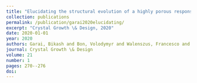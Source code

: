 ```yaml
---
title: "Elucidating the structural evolution of a highly porous responsive metal--organic framework (DUT-49 (M)) upon guest desorption by time-resolved in situ powder X-ray diffraction"
collection: publications
permalink: /publication/garai2020elucidating/
excerpt: "Crystal Growth \& Design, 2020"
date: 2020-01-01
year: 2020
authors: Garai, Bikash and Bon, Volodymyr and Walenszus, Francesco and Khadiev, Azat and Novikov, Dmitri V and Kaskel, Stefan
journal: Crystal Growth \& Design
volume: 21
number: 1
pages: 270--276
doi: 
---
```

